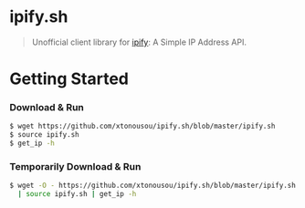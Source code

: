 # ipify.sh

> Unofficial client library for [ipify](https://www.ipify.org): A Simple IP Address API.

# Getting Started

### Download & Run

```bash
$ wget https://github.com/xtonousou/ipify.sh/blob/master/ipify.sh
$ source ipify.sh
$ get_ip -h
```

### Temporarily Download & Run

```bash
$ wget -O - https://github.com/xtonousou/ipify.sh/blob/master/ipify.sh \
  | source ipify.sh | get_ip -h
```
